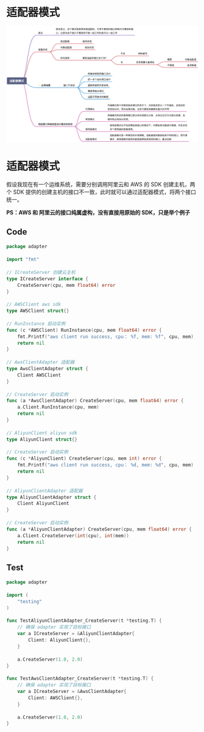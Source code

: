 # 适配器模式



![](https://raw.githubusercontent.com/yzj0911/my_logs/main/content/images/适配器模式.jpeg)

# 适配器模式

假设我现在有一个运维系统，需要分别调用阿里云和 AWS 的 SDK 创建主机，两个 SDK 提供的创建主机的接口不一致，此时就可以通过适配器模式，将两个接口统一。

**PS：AWS 和 阿里云的接口纯属虚构，没有直接用原始的 SDK，只是举个例子**

## Code
```go 
package adapter

import "fmt"

// ICreateServer 创建云主机
type ICreateServer interface {
	CreateServer(cpu, mem float64) error
}

// AWSClient aws sdk
type AWSClient struct{}

// RunInstance 启动实例
func (c *AWSClient) RunInstance(cpu, mem float64) error {
	fmt.Printf("aws client run success, cpu： %f, mem: %f", cpu, mem)
	return nil
}

// AwsClientAdapter 适配器
type AwsClientAdapter struct {
	Client AWSClient
}

// CreateServer 启动实例
func (a *AwsClientAdapter) CreateServer(cpu, mem float64) error {
	a.Client.RunInstance(cpu, mem)
	return nil
}

// AliyunClient aliyun sdk
type AliyunClient struct{}

// CreateServer 启动实例
func (c *AliyunClient) CreateServer(cpu, mem int) error {
	fmt.Printf("aws client run success, cpu： %d, mem: %d", cpu, mem)
	return nil
}

// AliyunClientAdapter 适配器
type AliyunClientAdapter struct {
	Client AliyunClient
}

// CreateServer 启动实例
func (a *AliyunClientAdapter) CreateServer(cpu, mem float64) error {
	a.Client.CreateServer(int(cpu), int(mem))
	return nil
}
```

## Test

```go
package adapter

import (
	"testing"
)

func TestAliyunClientAdapter_CreateServer(t *testing.T) {
	// 确保 adapter 实现了目标接口
	var a ICreateServer = &AliyunClientAdapter{
		Client: AliyunClient{},
	}

	a.CreateServer(1.0, 2.0)
}

func TestAwsClientAdapter_CreateServer(t *testing.T) {
	// 确保 adapter 实现了目标接口
	var a ICreateServer = &AwsClientAdapter{
		Client: AWSClient{},
	}

	a.CreateServer(1.0, 2.0)
}
```

